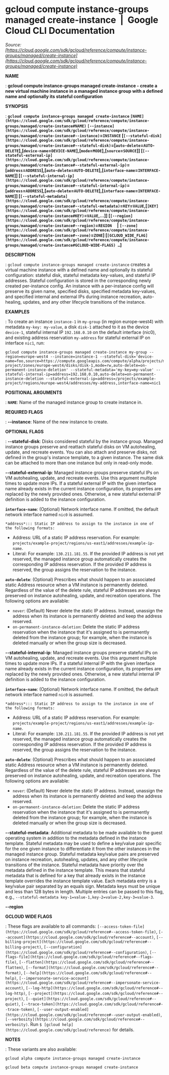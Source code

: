 # gcloud compute instance-groups managed create-instance  |  Google Cloud CLI Documentation

*Source: [https://cloud.google.com/sdk/gcloud/reference/compute/instance-groups/managed/create-instance](https://cloud.google.com/sdk/gcloud/reference/compute/instance-groups/managed/create-instance)*

**NAME**

: **gcloud compute instance-groups managed create-instance - create a new virtual machine instance in a managed instance group with a defined name and optionally its stateful configuration**

**SYNOPSIS**

: **`gcloud compute instance-groups managed create-instance` `[NAME](https://cloud.google.com/sdk/gcloud/reference/compute/instance-groups/managed/create-instance#NAME)` `[--instance](https://cloud.google.com/sdk/gcloud/reference/compute/instance-groups/managed/create-instance#--instance)`=`INSTANCE` [`[--stateful-disk](https://cloud.google.com/sdk/gcloud/reference/compute/instance-groups/managed/create-instance#--stateful-disk)`=[`auto-delete`=`AUTO-DELETE`],[`device-name`=`DEVICE-NAME`],[`mode`=`MODE`],[`source`=`SOURCE`]] [`[--stateful-external-ip](https://cloud.google.com/sdk/gcloud/reference/compute/instance-groups/managed/create-instance#--stateful-external-ip)`=[`address`=`ADDRESS`],[`auto-delete`=`AUTO-DELETE`],[`interface-name`=`INTERFACE-NAME`]] [`[--stateful-internal-ip](https://cloud.google.com/sdk/gcloud/reference/compute/instance-groups/managed/create-instance#--stateful-internal-ip)`=[`address`=`ADDRESS`],[`auto-delete`=`AUTO-DELETE`],[`interface-name`=`INTERFACE-NAME`]] [`[--stateful-metadata](https://cloud.google.com/sdk/gcloud/reference/compute/instance-groups/managed/create-instance#--stateful-metadata)`=`KEY`=`VALUE`,[`[KEY](https://cloud.google.com/sdk/gcloud/reference/compute/instance-groups/managed/create-instance#KEY)`=`VALUE`,…]] [`[--region](https://cloud.google.com/sdk/gcloud/reference/compute/instance-groups/managed/create-instance#--region)`=`REGION`     | `[--zone](https://cloud.google.com/sdk/gcloud/reference/compute/instance-groups/managed/create-instance#--zone)`=`ZONE`] [`[GCLOUD_WIDE_FLAG](https://cloud.google.com/sdk/gcloud/reference/compute/instance-groups/managed/create-instance#GCLOUD-WIDE-FLAGS) …`]**

**DESCRIPTION**

: `gcloud compute instance-groups managed create-instance` creates a
virtual machine instance with a defined name and optionally its stateful
configuration: stateful disk, stateful metadata key-values, and stateful IP
addresses. Stateful configuration is stored in the corresponding newly created
per-instance config. An instance with a per-instance config will preserve its
given name, specified disks, specified metadata key-values, and specified
internal and external IPs during instance recreation, auto-healing, updates, and
any other lifecycle transitions of the instance.

**EXAMPLES**

: To create an instance `instance-1` in `my-group` (in
region europe-west4) with metadata `my-key: my-value`, a disk
`disk-1` attached to it as the device `device-1`, stateful
internal IP `192.168.0.10` on the default interface (nic0), and
existing address reservation `my-address` for stateful external IP on
interface `nic1`, run:

```
gcloud compute instance-groups managed create-instance my-group --region=europe-west4 --instance=instance-1 --stateful-disk='device-name=foo,source=https://compute.googleapis.com/compute/alpha/projects/my-project/zones/europe-west4/disks/disk-1,mode=rw,auto-delete=on-permanent-instance-deletion' --stateful-metadata='my-key=my-value' --stateful-internal-ip=address=192.168.0.10,auto-delete=on-permanent-instance-deletion --stateful-external-ip=address=/projects/example-project/regions/europe-west4/addresses/my-address,interface-name=nic1
```

**POSITIONAL ARGUMENTS**

: **`NAME`**:
Name of the managed instance group to create instance in.

**REQUIRED FLAGS**

: **--instance**:
Name of the new instance to create.

**OPTIONAL FLAGS**

: **--stateful-disk**:
Disks considered stateful by the instance group. Managed instance groups
preserve and reattach stateful disks on VM autohealing, update, and recreate
events.
You can also attach and preserve disks, not defined in the group's instance
template, to a given instance.
The same disk can be attached to more than one instance but only in read-only
mode.

**--stateful-external-ip**:
Managed instance groups preserve stateful IPs on VM autohealing, update, and
recreate events.
Use this argument multiple times to update more IPs.
If a stateful external IP with the given interface name already exists in the
current instance configuration, its properties are replaced by the newly
provided ones. Otherwise, a new stateful external IP definition is added to the
instance configuration.

**`interface-name`**:
(Optional) Network interface name. If omitted, the default network interface
named ``nic0`` is assumed.

```
*address*::: Static IP address to assign to the instance in one of
the following formats:
```

+ Address: URL of a static IP address reservation. For example:
``projects/example-project/regions/us-east1/addresses/example-ip-name``.
+ Literal: For example: ``130.211.181.55``.
If the provided IP address is not yet reserved, the managed instance group
automatically creates the corresponding IP address reservation. If the provided
IP address is reserved, the group assigns the reservation to the instance.

**`auto-delete`**:
(Optional) Prescribes what should happen to an associated static Address
resource when a VM instance is permanently deleted. Regardless of the value of
the delete rule, stateful IP addresses are always preserved on instance
autohealing, update, and recreation operations. The following options are
available:

- ``never``: (Default) Never delete the static IP
address. Instead, unassign the address when its instance is permanently deleted
and keep the address reserved.
- ``on-permanent-instance-deletion``: Delete the
static IP address reservation when the instance that it's assigned to is
permanently deleted from the instance group; for example, when the instance is
deleted manually or when the group size is decreased.

**--stateful-internal-ip**:
Managed instance groups preserve stateful IPs on VM autohealing, update, and
recreate events.
Use this argument multiple times to update more IPs.
If a stateful internal IP with the given interface name already exists in the
current instance configuration, its properties are replaced by the newly
provided ones. Otherwise, a new stateful internal IP definition is added to the
instance configuration.

**`interface-name`**:
(Optional) Network interface name. If omitted, the default network interface
named ``nic0`` is assumed.

```
*address*::: Static IP address to assign to the instance in one of
the following formats:
```

+ Address: URL of a static IP address reservation. For example:
``projects/example-project/regions/us-east1/addresses/example-ip-name``.
+ Literal: For example: ``130.211.181.55``.
If the provided IP address is not yet reserved, the managed instance group
automatically creates the corresponding IP address reservation. If the provided
IP address is reserved, the group assigns the reservation to the instance.

**`auto-delete`**:
(Optional) Prescribes what should happen to an associated static Address
resource when a VM instance is permanently deleted. Regardless of the value of
the delete rule, stateful IP addresses are always preserved on instance
autohealing, update, and recreation operations. The following options are
available:

- ``never``: (Default) Never delete the static IP
address. Instead, unassign the address when its instance is permanently deleted
and keep the address reserved.
- ``on-permanent-instance-deletion``: Delete the
static IP address reservation when the instance that it's assigned to is
permanently deleted from the instance group; for example, when the instance is
deleted manually or when the group size is decreased.

**--stateful-metadata**:
Additional metadata to be made available to the guest operating system in
addition to the metadata defined in the instance template.
Stateful metadata may be used to define a key/value pair specific for the one
given instance to differentiate it from the other instances in the managed
instance group.
Stateful metadata key/value pairs are preserved on instance recreation,
autohealing, updates, and any other lifecycle transitions of the instance.
Stateful metadata have priority over the metadata defined in the instance
template. This means that stateful metadata that is defined for a key that
already exists in the instance template overrides the instance template value.
Each metadata entry is a key/value pair separated by an equals sign. Metadata
keys must be unique and less than 128 bytes in length. Multiple entries can be
passed to this flag, e.g., ``--stateful-metadata
key-1=value-1,key-2=value-2,key-3=value-3``.

**--region**

**GCLOUD WIDE FLAGS**

: These flags are available to all commands: `[--access-token-file](https://cloud.google.com/sdk/gcloud/reference#--access-token-file)`,
`[--account](https://cloud.google.com/sdk/gcloud/reference#--account)`, `[--billing-project](https://cloud.google.com/sdk/gcloud/reference#--billing-project)`,
`[--configuration](https://cloud.google.com/sdk/gcloud/reference#--configuration)`,
`[--flags-file](https://cloud.google.com/sdk/gcloud/reference#--flags-file)`,
`[--flatten](https://cloud.google.com/sdk/gcloud/reference#--flatten)`, `[--format](https://cloud.google.com/sdk/gcloud/reference#--format)`, `[--help](https://cloud.google.com/sdk/gcloud/reference#--help)`, `[--impersonate-service-account](https://cloud.google.com/sdk/gcloud/reference#--impersonate-service-account)`,
`[--log-http](https://cloud.google.com/sdk/gcloud/reference#--log-http)`,
`[--project](https://cloud.google.com/sdk/gcloud/reference#--project)`, `[--quiet](https://cloud.google.com/sdk/gcloud/reference#--quiet)`, `[--trace-token](https://cloud.google.com/sdk/gcloud/reference#--trace-token)`, `[--user-output-enabled](https://cloud.google.com/sdk/gcloud/reference#--user-output-enabled)`,
`[--verbosity](https://cloud.google.com/sdk/gcloud/reference#--verbosity)`.
Run `$ [gcloud help](https://cloud.google.com/sdk/gcloud/reference)` for details.

**NOTES**

: These variants are also available:

```
gcloud alpha compute instance-groups managed create-instance
```

```
gcloud beta compute instance-groups managed create-instance
```